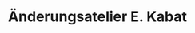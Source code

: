 ---
title: "Änderungsatelier E. Kabat"
url: /bochum/aenderungsatelier-e-kabat/
shop: Schneiderei
---